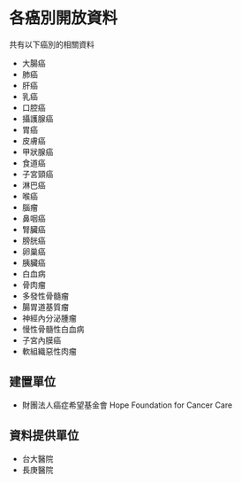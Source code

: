 # 各癌別開放資料

共有以下癌別的相關資料

* 大腸癌
* 肺癌
* 肝癌
* 乳癌
* 口腔癌
* 攝護腺癌
* 胃癌
* 皮膚癌
* 甲狀腺癌
* 食道癌
* 子宮頸癌
* 淋巴癌
* 喉癌
* 腦瘤
* 鼻咽癌
* 腎臟癌
* 膀胱癌
* 卵巢癌
* 胰臟癌
* 白血病
* 骨肉瘤
* 多發性骨髓瘤
* 腸胃道基質瘤
* 神經內分泌腫瘤
* 慢性骨髓性白血病
* 子宮內膜癌
* 軟組織惡性肉瘤

## 建置單位

* 財團法人癌症希望基金會 Hope Foundation for Cancer Care

## 資料提供單位

* 台大醫院
* 長庚醫院
